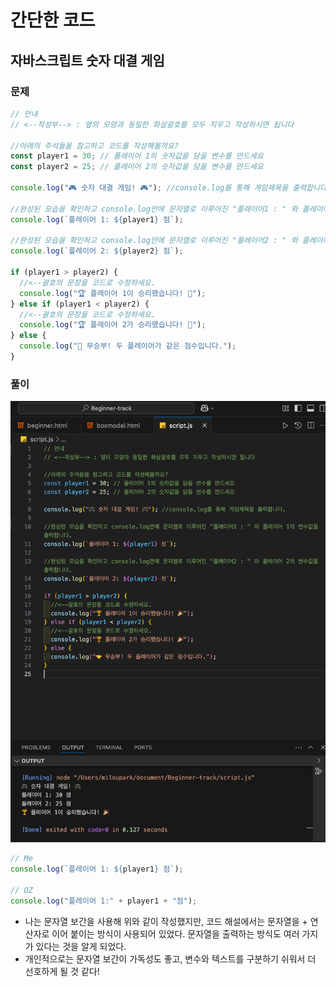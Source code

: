 # 간단한 코드 <Badge type="info" text="250623" />

## 자바스크립트 숫자 대결 게임

### 문제

```js
// 안내
// <--작성부--> : 옆의 모양과 동일한 화살괄호를 모두 지우고 작성하시면 됩니다

//아래의 주석들을 참고하고 코드를 작성해볼까요?
const player1 = 30; // 플레이어 1의 숫자값을 담을 변수를 만드세요
const player2 = 25; // 플레이어 2의 숫자값을 담을 변수를 만드세요

console.log("🎮 숫자 대결 게임! 🎮"); //console.log를 통해 게임제목을 출력합니다.

//완성된 모습을 확인하고 console.log안에 문자열로 이루어진 "플레이어1 : " 와 플레이어 1의 변수값을 출력합니다.
console.log(`플레이어 1: ${player1} 점`);

//완성된 모습을 확인하고 console.log안에 문자열로 이루어진 "플레이어2 : " 와 플레이어 2의 변수값을 출력합니다.
console.log(`플레이어 2: ${player2} 점`);

if (player1 > player2) {
  //<--괄호의 문장을 코드로 수정하세요.
  console.log("🏆 플레이어 1이 승리했습니다! 🎉");
} else if (player1 < player2) {
  //<--괄호의 문장을 코드로 수정하세요.
  console.log("🏆 플레이어 2가 승리했습니다! 🎉");
} else {
  console.log("🤝 무승부! 두 플레이어가 같은 점수입니다.");
}
```

### 풀이

![beginner07](./beginner-images/beginner07.png)

```js
// Me
console.log(`플레이어 1: ${player1} 점`);

// OZ
console.log("플레이어 1:" + player1 + "점");
```

- 나는 문자열 보간을 사용해 위와 같이 작성했지만, 코드 해설에서는 문자열을 + 연산자로 이어 붙이는 방식이 사용되어 있었다. 문자열을 출력하는 방식도 여러 가지가 있다는 것을 알게 되었다.
- 개인적으로는 문자열 보간이 가독성도 좋고, 변수와 텍스트를 구분하기 쉬워서 더 선호하게 될 것 같다!
